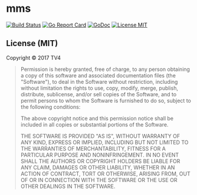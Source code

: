 # mms

[![Build Status](https://travis-ci.org/TV4/mms.svg?branch=master)](https://travis-ci.org/TV4/mms)
[![Go Report Card](https://goreportcard.com/badge/github.com/TV4/mms)](https://goreportcard.com/report/github.com/TV4/mms)
[![GoDoc](https://img.shields.io/badge/godoc-reference-blue.svg?style=flat)](https://godoc.org/github.com/TV4/mms)
[![License MIT](https://img.shields.io/badge/license-MIT-lightgrey.svg?style=flat)](https://github.com/TV4/mms#license-mit)

## License (MIT)

Copyright © 2017 TV4

> Permission is hereby granted, free of charge, to any person obtaining
> a copy of this software and associated documentation files (the "Software"),
> to deal in the Software without restriction, including without limitation
> the rights to use, copy, modify, merge, publish, distribute, sublicense,
> and/or sell copies of the Software, and to permit persons to whom the
> Software is furnished to do so, subject to the following conditions:
>
> The above copyright notice and this permission notice shall be included
> in all copies or substantial portions of the Software.
>
> THE SOFTWARE IS PROVIDED "AS IS", WITHOUT WARRANTY OF ANY KIND,
> EXPRESS OR IMPLIED, INCLUDING BUT NOT LIMITED TO THE WARRANTIES
> OF MERCHANTABILITY, FITNESS FOR A PARTICULAR PURPOSE AND NONINFRINGEMENT.
> IN NO EVENT SHALL THE AUTHORS OR COPYRIGHT HOLDERS BE LIABLE FOR ANY CLAIM,
> DAMAGES OR OTHER LIABILITY, WHETHER IN AN ACTION OF CONTRACT,
> TORT OR OTHERWISE, ARISING FROM, OUT OF OR IN CONNECTION WITH THE SOFTWARE
> OR THE USE OR OTHER DEALINGS IN THE SOFTWARE.

